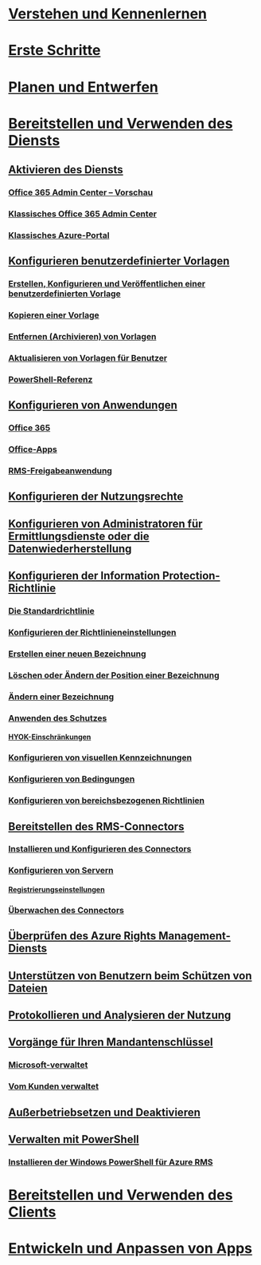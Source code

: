 # [Verstehen und Kennenlernen](/information-protection/understand-explore/what-is-information-protection)
# [Erste Schritte](/information-protection/get-started/requirements-azure-rms)
# [Planen und Entwerfen](/information-protection/plan-design/deployment-roadmap)
# [Bereitstellen und Verwenden des Diensts](activate-service.md)
## [Aktivieren des Diensts](activate-service.md)
### [Office 365 Admin Center – Vorschau](activate-office365-preview.md)
### [Klassisches Office 365 Admin Center](activate-office365-classic.md)
### [Klassisches Azure-Portal](activate-azure-classic.md)
## [Konfigurieren benutzerdefinierter Vorlagen](configure-custom-templates.md)
### [Erstellen, Konfigurieren und Veröffentlichen einer benutzerdefinierten Vorlage](create-template.md) 
### [Kopieren einer Vorlage](copy-template.md)
### [Entfernen (Archivieren) von Vorlagen](remove-template.md) 
### [Aktualisieren von Vorlagen für Benutzer](refresh-templates.md)
### [PowerShell-Referenz](configure-templates-with-powershell.md)
## [Konfigurieren von Anwendungen](configure-applications.md)
### [Office 365](configure-office365.md)
### [Office-Apps](configure-office-apps.md)
### [RMS-Freigabeanwendung](configure-sharing-app.md)
## [Konfigurieren der Nutzungsrechte](configure-usage-rights.md)
## [Konfigurieren von Administratoren für Ermittlungsdienste oder die Datenwiederherstellung](configure-super-users.md)
## [Konfigurieren der Information Protection-Richtlinie](configure-policy.md)
### [Die Standardrichtlinie](configure-policy-default.md)
### [Konfigurieren der Richtlinieneinstellungen](configure-policy-settings.md)
### [Erstellen einer neuen Bezeichnung](configure-policy-new-label.md)
### [Löschen oder Ändern der Position einer Bezeichnung](configure-policy-delete-reorder.md)
### [Ändern einer Bezeichnung](configure-policy-change-label.md)
### [Anwenden des Schutzes](configure-policy-protection.md)
#### [HYOK-Einschränkungen](configure-adrms-restrictions.md)
### [Konfigurieren von visuellen Kennzeichnungen](configure-policy-markings.md)
### [Konfigurieren von Bedingungen](configure-policy-classification.md)
### [Konfigurieren von bereichsbezogenen Richtlinien](configure-policy-scope.md)
## [Bereitstellen des RMS-Connectors](deploy-rms-connector.md)
### [Installieren und Konfigurieren des Connectors](install-configure-rms-connector.md)
### [Konfigurieren von Servern](configure-servers-rms-connector.md)
#### [Registrierungseinstellungen](rms-connector-registry-settings.md)
### [Überwachen des Connectors](monitor-rms-connector.md)
## [Überprüfen des Azure Rights Management-Diensts](verify.md)
## [Unterstützen von Benutzern beim Schützen von Dateien](help-users.md)
## [Protokollieren und Analysieren der Nutzung](log-analyze-usage.md)
## [Vorgänge für Ihren Mandantenschlüssel](operations-tenant-key.md)
### [Microsoft-verwaltet](operations-microsoft-managed-tenant-key.md)
### [Vom Kunden verwaltet](operations-customer-managed-tenant-key.md)
## [Außerbetriebsetzen und Deaktivieren](decommission-deactivate.md)
## [Verwalten mit PowerShell](administer-powershell.md)
### [Installieren der Windows PowerShell für Azure RMS](install-powershell.md)
# [Bereitstellen und Verwenden des Clients](/information-protection/rms-client/use-client)
# [Entwickeln und Anpassen von Apps](/information-protection/develop/developers-guide)



<!--HONumber=Dec16_HO1-->


